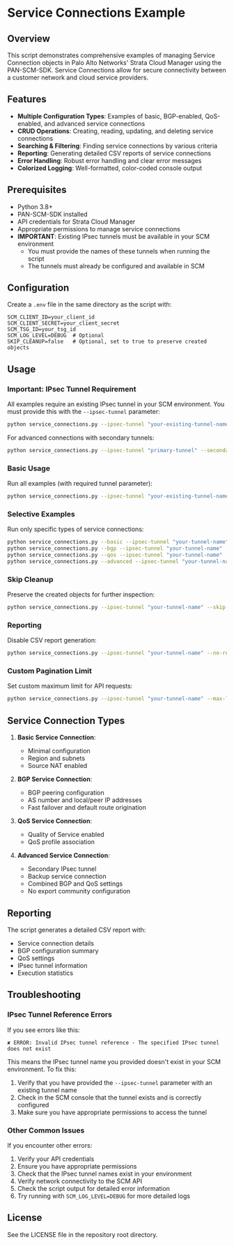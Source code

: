 # Service Connections Example

## Overview

This script demonstrates comprehensive examples of managing Service Connection objects in Palo Alto Networks' Strata Cloud Manager using the PAN-SCM-SDK. Service Connections allow for secure connectivity between a customer network and cloud service providers.

## Features

- **Multiple Configuration Types**: Examples of basic, BGP-enabled, QoS-enabled, and advanced service connections
- **CRUD Operations**: Creating, reading, updating, and deleting service connections
- **Searching & Filtering**: Finding service connections by various criteria
- **Reporting**: Generating detailed CSV reports of service connections
- **Error Handling**: Robust error handling and clear error messages
- **Colorized Logging**: Well-formatted, color-coded console output

## Prerequisites

- Python 3.8+
- PAN-SCM-SDK installed
- API credentials for Strata Cloud Manager
- Appropriate permissions to manage service connections
- **IMPORTANT**: Existing IPsec tunnels must be available in your SCM environment
  - You must provide the names of these tunnels when running the script
  - The tunnels must already be configured and available in SCM

## Configuration

Create a `.env` file in the same directory as the script with:

```
SCM_CLIENT_ID=your_client_id
SCM_CLIENT_SECRET=your_client_secret
SCM_TSG_ID=your_tsg_id
SCM_LOG_LEVEL=DEBUG  # Optional
SKIP_CLEANUP=false   # Optional, set to true to preserve created objects
```

## Usage

### Important: IPsec Tunnel Requirement

All examples require an existing IPsec tunnel in your SCM environment. You must provide this with the `--ipsec-tunnel` parameter:

```bash
python service_connections.py --ipsec-tunnel "your-existing-tunnel-name"
```

For advanced connections with secondary tunnels:

```bash
python service_connections.py --ipsec-tunnel "primary-tunnel" --secondary-tunnel "backup-tunnel"
```

### Basic Usage

Run all examples (with required tunnel parameter):

```bash
python service_connections.py --ipsec-tunnel "your-existing-tunnel-name"
```

### Selective Examples

Run only specific types of service connections:

```bash
python service_connections.py --basic --ipsec-tunnel "your-tunnel-name"      # Only basic service connections
python service_connections.py --bgp --ipsec-tunnel "your-tunnel-name"        # Only BGP service connections
python service_connections.py --qos --ipsec-tunnel "your-tunnel-name"        # Only QoS service connections
python service_connections.py --advanced --ipsec-tunnel "your-tunnel-name"   # Only advanced service connections
```

### Skip Cleanup

Preserve the created objects for further inspection:

```bash
python service_connections.py --ipsec-tunnel "your-tunnel-name" --skip-cleanup
```

### Reporting

Disable CSV report generation:

```bash
python service_connections.py --ipsec-tunnel "your-tunnel-name" --no-report
```

### Custom Pagination Limit

Set custom maximum limit for API requests:

```bash
python service_connections.py --ipsec-tunnel "your-tunnel-name" --max-limit 500
```

## Service Connection Types

1. **Basic Service Connection**:
   - Minimal configuration
   - Region and subnets
   - Source NAT enabled

2. **BGP Service Connection**:
   - BGP peering configuration
   - AS number and local/peer IP addresses
   - Fast failover and default route origination

3. **QoS Service Connection**:
   - Quality of Service enabled
   - QoS profile association

4. **Advanced Service Connection**:
   - Secondary IPsec tunnel
   - Backup service connection
   - Combined BGP and QoS settings
   - No export community configuration

## Reporting

The script generates a detailed CSV report with:
- Service connection details
- BGP configuration summary
- QoS settings
- IPsec tunnel information
- Execution statistics

## Troubleshooting

### IPsec Tunnel Reference Errors

If you see errors like this:

```
✘ ERROR: Invalid IPsec tunnel reference - The specified IPsec tunnel does not exist
```

This means the IPsec tunnel name you provided doesn't exist in your SCM environment. To fix this:

1. Verify that you have provided the `--ipsec-tunnel` parameter with an existing tunnel name
2. Check in the SCM console that the tunnel exists and is correctly configured
3. Make sure you have appropriate permissions to access the tunnel

### Other Common Issues

If you encounter other errors:

1. Verify your API credentials
2. Ensure you have appropriate permissions
3. Check that the IPsec tunnel names exist in your environment
4. Verify network connectivity to the SCM API
5. Check the script output for detailed error information
6. Try running with `SCM_LOG_LEVEL=DEBUG` for more detailed logs

## License

See the LICENSE file in the repository root directory.
